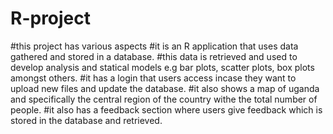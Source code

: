 # R-project
#this project has various aspects
#it is an R application that uses data gathered and stored in a database.
#this data is retrieved and used to develop analysis and statical models e.g bar plots, scatter plots, box plots amongst others.
#it has a login that users access incase they want to upload new files and update the database.
#it also shows a map of uganda and specifically the central region of the country withe the total number of people.
#it also has a feedback section where users give feedback which is stored in the database and retrieved.
